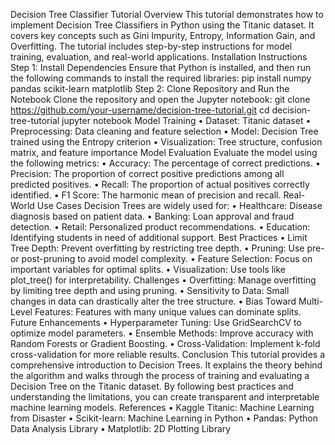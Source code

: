 Decision Tree Classifier Tutorial
Overview
This tutorial demonstrates how to implement Decision Tree Classifiers in Python using the Titanic dataset. It covers key concepts such as Gini Impurity, Entropy, Information Gain, and Overfitting. The tutorial includes step-by-step instructions for model training, evaluation, and real-world applications.
Installation Instructions
Step 1: Install Dependencies
Ensure that Python is installed, and then run the following commands to install the required libraries:
pip install numpy pandas scikit-learn matplotlib
Step 2: Clone Repository and Run the Notebook
Clone the repository and open the Jupyter notebook:
git clone https://github.com/your-username/decision-tree-tutorial.git
cd decision-tree-tutorial
jupyter notebook
Model Training
•	Dataset: Titanic dataset
•	Preprocessing: Data cleaning and feature selection
•	Model: Decision Tree trained using the Entropy criterion
•	Visualization: Tree structure, confusion matrix, and feature importance
Model Evaluation
Evaluate the model using the following metrics:
•	Accuracy: The percentage of correct predictions.
•	Precision: The proportion of correct positive predictions among all predicted positives.
•	Recall: The proportion of actual positives correctly identified.
•	F1 Score: The harmonic mean of precision and recall.
Real-World Use Cases
Decision Trees are widely used for:
•	Healthcare: Disease diagnosis based on patient data.
•	Banking: Loan approval and fraud detection.
•	Retail: Personalized product recommendations.
•	Education: Identifying students in need of additional support.
Best Practices
•	Limit Tree Depth: Prevent overfitting by restricting tree depth.
•	Pruning: Use pre- or post-pruning to avoid model complexity.
•	Feature Selection: Focus on important variables for optimal splits.
•	Visualization: Use tools like plot_tree() for interpretability.
Challenges
•	Overfitting: Manage overfitting by limiting tree depth and using pruning.
•	Sensitivity to Data: Small changes in data can drastically alter the tree structure.
•	Bias Toward Multi-Level Features: Features with many unique values can dominate splits.
Future Enhancements
•	Hyperparameter Tuning: Use GridSearchCV to optimize model parameters.
•	Ensemble Methods: Improve accuracy with Random Forests or Gradient Boosting.
•	Cross-Validation: Implement k-fold cross-validation for more reliable results.
Conclusion
This tutorial provides a comprehensive introduction to Decision Trees. It explains the theory behind the algorithm and walks through the process of training and evaluating a Decision Tree on the Titanic dataset. By following best practices and understanding the limitations, you can create transparent and interpretable machine learning models.
References
•	Kaggle Titanic: Machine Learning from Disaster
•	Scikit-learn: Machine Learning in Python
•	Pandas: Python Data Analysis Library
•	Matplotlib: 2D Plotting Library
